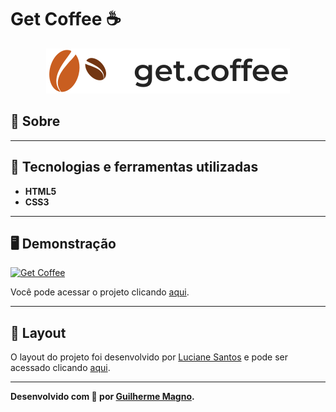 # Get Coffee ☕
<p align="center">
<img src="img/logo.svg" alt="Get Coffee" title="Get Coffee">
</p>

## 📖 Sobre   


---

## 🚀 Tecnologias e ferramentas utilizadas
- **HTML5**
- **CSS3**

---

## 🖥️ Demonstração
[![Get Coffee](https://i.imgur.com/PSiiYk0.png "Clique para acessar o projeto")](https://devmagno.github.io/coding-challenges/challenges/Get-Coffee/index.html "Clique para acessar o projeto")   

Você pode acessar o projeto clicando [aqui](https://devmagno.github.io/coding-challenges/challenges/Get-Coffee/index.html).

---

## 🔖 Layout
O layout do projeto foi desenvolvido por [Luciane Santos](https://github.com/lucianesantcs) e pode ser acessado clicando [aqui](https://www.figma.com/file/lVkh41YvYiMposXwaJXOYO/get-coffee-layout?node-id=0%3A1).

---

**Desenvolvido com 🤎 por [Guilherme Magno](https://github.com/devmagno/).**
